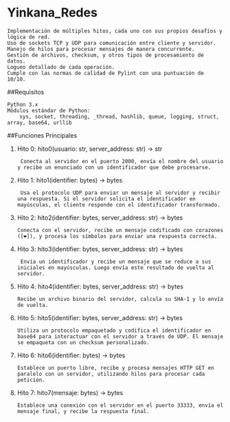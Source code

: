 # Yinkana_Redes
    Implementación de múltiples hitos, cada uno con sus propios desafíos y lógica de red.
    Uso de sockets TCP y UDP para comunicación entre cliente y servidor.
    Manejo de hilos para procesar mensajes de manera concurrente.
    Gestión de archivos, checksum, y otros tipos de procesamiento de datos.
    Logueo detallado de cada operación.
    Cumple con las normas de calidad de Pylint con una puntuación de 10/10.
    
##Requisitos

    Python 3.x
    Módulos estándar de Python:
        sys, socket, threading, _thread, hashlib, queue, logging, struct, array, base64, urllib

##Funciones Principales

1. Hito 0: hito0(usuario: str, server_address: str) -> str

        Conecta al servidor en el puerto 2000, envía el nombre del usuario y recibe un enunciado con un identificador que debe procesarse.

3. Hito 1: hito1(identifier: bytes) -> bytes

        Usa el protocolo UDP para enviar un mensaje al servidor y recibir una respuesta. Si el servidor solicita el identificador en mayúsculas, el cliente responde con el identificador transformado.

5. Hito 2: hito2(identifier: bytes, server_address: str) -> bytes
 
       Conecta con el servidor, recibe un mensaje codificado con corazones ([❤]), y procesa los símbolos para enviar una respuesta correcta.

7. Hito 3: hito3(identifier: bytes, server_address: str) -> bytes

        Envía un identificador y recibe un mensaje que se reduce a sus iniciales en mayúsculas. Luego envía este resultado de vuelta al servidor.

9. Hito 4: hito4(identifier: bytes, server_address: str) -> bytes
 
       Recibe un archivo binario del servidor, calcula su SHA-1 y lo envía de vuelta.

11. Hito 5: hito5(identifier: bytes, server_address: str) -> bytes
  
        Utiliza un protocolo empaquetado y codifica el identificador en base64 para interactuar con el servidor a través de UDP. El mensaje se empaqueta con un checksum personalizado.

13. Hito 6: hito6(identifier: bytes) -> bytes
  
        Establece un puerto libre, recibe y procesa mensajes HTTP GET en paralelo con un servidor, utilizando hilos para procesar cada petición.

15. Hito 7: hito7(mensaje: bytes) -> bytes
  
        Establece una conexión con el servidor en el puerto 33333, envía el mensaje final, y recibe la respuesta final.
